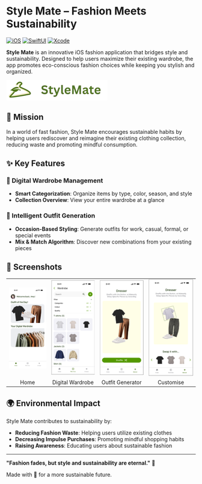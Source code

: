 #  Style Mate – Fashion Meets Sustainability

[![iOS](https://img.shields.io/badge/iOS-14.0+-blue.svg)](https://developer.apple.com/ios/)
[![SwiftUI](https://img.shields.io/badge/SwiftUI-5.0+-orange.svg)](https://developer.apple.com/xcode/swiftui/)
[![Xcode](https://img.shields.io/badge/Xcode-13.0+-blue.svg)](https://developer.apple.com/xcode/)


**Style Mate** is an innovative iOS fashion application that bridges style and sustainability. Designed to help users maximize their existing wardrobe, the app promotes eco-conscious fashion choices while keeping you stylish and organized.

<img src = "Style Mate.png"><!-- Add your app screenshots here -->

## 🌱 Mission

In a world of fast fashion, Style Mate encourages sustainable habits by helping users rediscover and reimagine their existing clothing collection, reducing waste and promoting mindful consumption.

## ✨ Key Features

### 👚 Digital Wardrobe Management
- **Smart Categorization**: Organize items by type, color, season, and style
- **Collection Overview**: View your entire wardrobe at a glance

### 🎽 Intelligent Outfit Generation
- **Occasion-Based Styling**: Generate outfits for work, casual, formal, or special events
- **Mix & Match Algorithm**: Discover new combinations from your existing pieces


## 📱 Screenshots

<table>
  <tr>
    <td><img src="Style Mate Home Screen.png" width="200" alt="Digital Wardrobe"/></td>
    <td><img src="Style Mate Wardrobe.png" width="200" alt="Digital Wardrobe"/></td>
    <td><img src="Style Mate Dresser Shuffle.png" width="200" alt="Outfit Generator"/></td>
    <td><img src="Style Mate Dresser Swap.png" width="200" alt="Sustainability Dashboard"/></td>
  </tr>
  <tr>
    <td align="center">Home</td>
    <td align="center">Digital Wardrobe</td>
    <td align="center">Outfit Generator</td>
    <td align="center">Customise</td>
  </tr>
</table>


## 🌍 Environmental Impact

Style Mate contributes to sustainability by:
- **Reducing Fashion Waste**: Helping users utilize existing clothes
- **Decreasing Impulse Purchases**: Promoting mindful shopping habits
- **Raising Awareness**: Educating users about sustainable fashion



---

**"Fashion fades, but style and sustainability are eternal."** 🌿

Made with 💚 for a more sustainable future.
